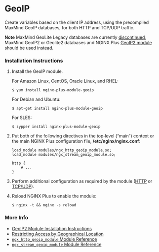 # GeoIP



Create variables based on the client IP address, using the precompiled MaxMind GeoIP databases, for both HTTP and TCP/UDP traffic.

**Note** MaxMind GeoLite Legacy databases are currently [discontinued](https://support.maxmind.com/geolite-legacy-discontinuation-notice/), MaxMind GeoIP2 or Geolite2 databases and NGINX Plus [GeoIP2 module](https://docs.nginx.com/nginx/admin-guide/dynamic-modules/geoip2/) should be used instead.

### Installation Instructions

1. Install the GeoIP module.

   For Amazon Linux, CentOS, Oracle Linux, and RHEL:

   ```text
   $ yum install nginx-plus-module-geoip
   ```

   For Debian and Ubuntu:

   ```text
   $ apt-get install nginx-plus-module-geoip
   ```

   For SLES:

   ```text
   $ zypper install nginx-plus-module-geoip
   ```

2. Put both of the following directives in the top‑level \(“main”\) context or the main NGINX Plus configuration file, **/etc/nginx/nginx.conf**:

   ```text
   load_module modules/ngx_http_geoip_module.so;
   load_module modules/ngx_stream_geoip_module.so;

   http {
       # ...
   }
   ```

3. Perform additional configuration as required by the module \([HTTP](https://nginx.org/en/docs/http/ngx_http_geoip_module.html) or [TCP/UDP](https://nginx.org/en/docs/stream/ngx_stream_geoip_module.html)\).
4. Reload NGINX Plus to enable the module:

   ```text
   $ nginx -t && nginx -s reload
   ```

### More Info

* [GeoIP2 Module Installation Instructions](https://docs.nginx.com/nginx/admin-guide/dynamic-modules/geoip2/)
* [Restricting Access by Geographical Location](https://docs.nginx.com/nginx/admin-guide/security-controls/controlling-access-by-geoip/)
* [`ngx_http_geoip_module` Module Reference](https://nginx.org/en/docs/http/ngx_http_geoip_module.html)
* [`ngx_stream_geoip_module` Module Reference](https://nginx.org/en/docs/stream/ngx_stream_geoip_module.html)

